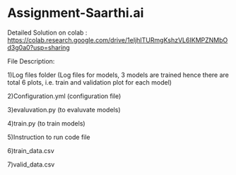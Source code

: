 # Assignment-Saarthi.ai
Detailed Solution on colab : https://colab.research.google.com/drive/1eIjhITURmgKshzVL6IKMPZNMbOd3g0a0?usp=sharing

File Description:

1)Log files folder  (Log files for models, 3 models are trained hence there are total 6 plots, i.e. train and validation plot for each model)

2)Configuration.yml (configuration file)

3)evaluvation.py    (to evaluvate models)

4)train.py          (to train models)

5)Instruction to run code file

6)train_data.csv

7)valid_data.csv
